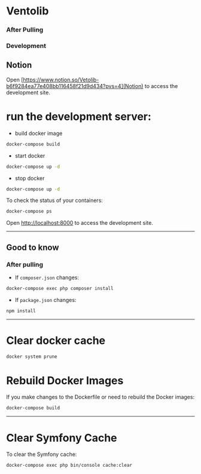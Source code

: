 # Ventolib

### After Pulling

### Development

## Notion 

Open [https://www.notion.so/Vetolib-b6f9284ea77e408bb116458f21d9d434?pvs=4](Notion) to access the development site.


# run the development server:

- build docker image

```bash
docker-compose build
```

- start docker

```bash
docker-compose up -d
```

- stop docker

```bash
docker-compose up -d
```

To check the status of your containers:

```bash
docker-compose ps
```

Open [http://localhost:8000](http://localhost:8000) to access the development site.

---

## Good to know

### After pulling

- If `composer.json` changes:

```bash
docker-compose exec php composer install
```

- If `package.json` changes:

```bash
npm install
```

---

# Clear docker cache

```bash
docker system prune
```

# Rebuild Docker Images

If you make changes to the Dockerfile or need to rebuild the Docker images:

```bash
docker-compose build
```

---

# Clear Symfony Cache

To clear the Symfony cache:

```bash
docker-compose exec php bin/console cache:clear
```
